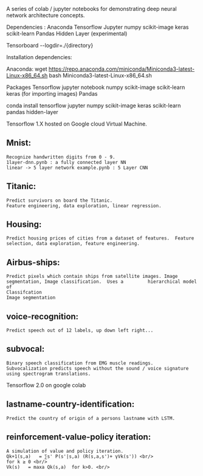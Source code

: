 A series of colab / jupyter notebooks for demonstrating deep neural network architecture concepts.

Dependencies : Anaconda Tensorflow Jupyter numpy scikit-image keras scikit-learn Pandas Hidden Layer (experimental)

Tensorboard --logdir=./{directory}

Installation dependencies:

Anaconda:
wget https://repo.anaconda.com/miniconda/Miniconda3-latest-Linux-x86_64.sh
bash Miniconda3-latest-Linux-x86_64.sh

Packages
Tensorflow
jupyter notebook
numpy
scikit-image
scikit-learn
keras (for importing images)
Pandas

conda install tensorflow jupyter numpy scikit-image keras scikit-learn pandas hidden-layer

Tensorflow 1.X hosted on Google cloud Virtual Machine.

## Mnist:
	Recognize handwritten digits from 0 - 9.
	1layer-dnn.pynb : a fully connected layer NN
	linear -> 5 layer network example.pynb : 5 Layer CNN

## Titanic:
	Predict survivors on board the Titanic.
	Feature engineering, data exploration, linear regression.

## Housing:
	Predict housing prices of cities from a dataset of features.  Feature selection, data exploration, feature engineering.

## Airbus-ships:
	Predict pixels which contain ships from satellite images. Image segmentation, Image classification.  Uses a 		hierarchical model of
	Classifcation
	Image segmentation

## voice-recognition:
	Predict speech out of 12 labels, up down left right...

## subvocal:
	Binary speech classification from EMG muscle readings.  Subvocalization predicts speech without the sound / voice signature using spectrogram translations.

Tensorflow 2.0 on google colab
## lastname-country-identification:
	Predict the country of origin of a persons lastname with LSTM.

## reinforcement-value-policy iteration:
	A simulation of value and policy iteration.
	Qk+1(s,a)	= ∑s' P(s'|s,a) (R(s,a,s')+ γVk(s')) <br/>
	for k ≥ 0 <br/>
	Vk(s)	= maxa Qk(s,a)  for k>0. <br/>

